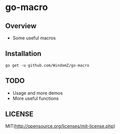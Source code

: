 # go-macro

## Overview

* Some useful macros

## Installation

```
go get -u github.com/WindomZ/go-macro
```

## TODO

* Usage and more demos
* More useful functions

## LICENSE

MIT(http://opensource.org/licenses/mit-license.php)
